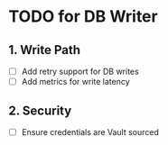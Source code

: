 # TODO for DB Writer

## 1. Write Path

- [ ] Add retry support for DB writes
- [ ] Add metrics for write latency

## 2. Security

- [ ] Ensure credentials are Vault sourced
